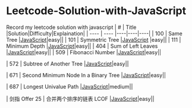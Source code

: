 # Leetcode-Solution-with-JavaScript
Record my leetcode solution with javascript
|  #   | Title  |Solution|Difficulty|Explaination|
|  ----  | ----  |----|----|----|
| 100  | Same Tree |[JavaScript](https://github.com/suuupernova/Leetcode-Solution-with-JavaScript/blob/main/Solution/Tree/100.%20Same%20Tree)|easy||
| 101  | Symmetric Tree |[JavaScript](https://github.com/suuupernova/Leetcode-Solution-with-JavaScript/blob/main/Solution/Tree/101.%20Symmetric%20Tree) |easy||
| 111  | Minimum Depth |[JavaScript](https://github.com/suuupernova/Leetcode-Solution-with-JavaScript/blob/main/Solution/Tree/111.%20Minimum%20Depth%20of%20Binary%20Tree )|easy||
| 404  | Sum of Left Leaves |[JavaScript](https://github.com/suuupernova/Leetcode-Solution-with-JavaScript/blob/main/Solution/Tree/404.%20Sum%20of%20Left%20Leaves)|easy||
| 509  | Fibonacci Number |[JavaScript](https://github.com/suuupernova/Leetcode-Solution-with-JavaScript/blob/main/Solution/DP/509.%20Fibonacci%20Number)|easy||

| 572  | Subtree of Another Tree |[JavaScript](https://github.com/suuupernova/Leetcode-Solution-with-JavaScript/blob/main/Solution/Tree/572.%20Subtree%20of%20Another%20Tree)|easy||

| 671  | Second Minimum Node In a Binary Tree |[JavaScript](https://github.com/suuupernova/Leetcode-Solution-with-JavaScript/blob/main/Solution/Tree/671.%20Second%20Minimum%20Node%20In%20a%20Binary%20Tree)|easy||

| 687  | Longest Univalue Path |[JavaScript](https://github.com/suuupernova/Leetcode-Solution-with-JavaScript/blob/main/Solution/Tree/687.%20Longest%20Univalue%20Path)|medium||

| 剑指 Offer 25  | 合并两个排序的链表  LCOF |[JavaScript](https://github.com/suuupernova/Leetcode-Solution-with-JavaScript/blob/main/Solution/Link%20List/%E5%89%91%E6%8C%87%20Offer%2025.%20%E5%90%88%E5%B9%B6%E4%B8%A4%E4%B8%AA%E6%8E%92%E5%BA%8F%E7%9A%84%E9%93%BE%E8%A1%A8%20%20LCOF)|easy||

